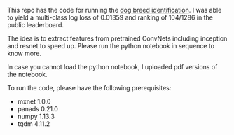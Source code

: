 This repo has the code for running the [dog breed identification](https://www.kaggle.com/c/dog-breed-identification). I was able to yield a multi-class log loss of 0.01359 and ranking of 104/1286 in the public leaderboard.

The idea is to extract features from pretrained ConvNets including inception and resnet to speed up. Please run the python notebook in sequence to know more.

In case you cannot load the python notebook, I uploaded pdf versions of the notebook.

To run the code, please have the following prerequisites:
- mxnet 1.0.0
- panads 0.21.0
- numpy 1.13.3
- tqdm 4.11.2
